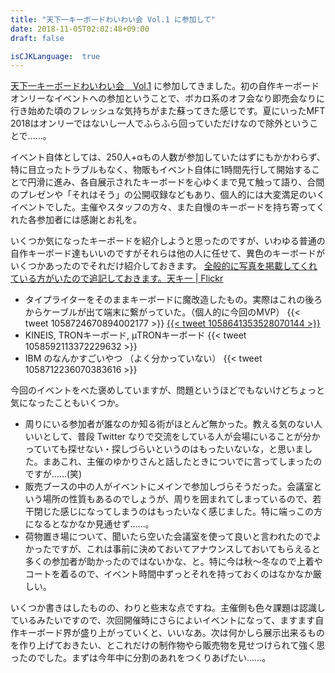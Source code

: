```yaml
---
title: "天下一キーボードわいわい会 Vol.1 に参加して"
date: 2018-11-05T02:02:48+09:00
draft: false

isCJKLanguage:  true
---
```


[天下一キーボードわいわい会　Vol.1](https://connpass.com/event/104755/) に参加してきました。初の自作キーボードオンリーなイベントへの参加ということで、ボカロ系のオフ会なり即売会なりに行き始めた頃のフレッシュな気持ちがまた蘇ってきた感じです。夏にいったMFT 2018はオンリーではないし一人でふらふら回っていただけなので除外ということで……。

イベント自体としては、250人+αもの人数が参加していたはずにもかかわらず、特に目立ったトラブルもなく、物販もイベント自体に1時間先行して開始することで円滑に進み、各自展示されたキーボードを心ゆくまで見て触って語り、合間のプレゼンや「それはそう」の公開収録などもあり、個人的には大変満足のいくイベントでした。主催やスタッフの方々、また自慢のキーボードを持ち寄ってくれた各参加者には感謝とお礼を。

いくつか気になったキーボードを紹介しようと思ったのですが、いわゆる普通の自作キーボード達もいいのですがそれらは他の人に任せて、異色のキーボードがいくつかあったのでそれだけ紹介しておきます。
<ins date="2018-11-05T22:00:00+09:00">全般的に写真を掲載してくれている方がいたので追記しておきます。[天キ一 | Flickr](https://www.flickr.com/photos/164140344@N07/sets/72157673069834827/)</ins>

- タイプライターをそのままキーボードに魔改造したもの。実際はこれの後ろからケーブルが出て端末に繋がっていた。（個人的に今回のMVP）
{{< tweet 1058724670894002177 >}}
<ins datetime="2018-11-05T22:00:00+09:00">{{< tweet 1058641353528070144 >}}</ins>
- KINEIS, TRONキーボード, μTRONキーボード
{{< tweet 1058592113372229632 >}}
- IBM のなんかすごいやつ （よく分かっていない）
{{< tweet 1058712236070383616 >}}

今回のイベントをべた褒めしていますが、問題というほどでもないけどちょっと気になったこともいくつか。

- 周りにいる参加者が誰なのか知る術がほとんど無かった。教える気のない人いいとして、普段 Twitter なりで交流をしている人が会場にいることが分かっていても探せない・探しづらいというのはもったいないな，と思いました。まあこれ、主催のゆかりさんと話したときについでに言ってしまったのですが……(笑)
- 販売ブースの中の人がイベントにメインで参加しづらそうだった。会議室という場所の性質もあるのでしょうが、周りを囲まれてしまっているので、若干閉じた感じになってしまうのはもったいなく感じました。特に端っこの方になるとなかなか見通せず……。
- 荷物置き場について、聞いたら空いた会議室を使って良いと言われたのでよかったですが、これは事前に決めておいてアナウンスしておいてもらえると多くの参加者が助かったのではないかな、と。特に今は秋〜冬なので上着やコートを着るので、イベント時間中ずっとそれを持っておくのはなかなか厳しい。

いくつか書きはしたものの、わりと些末な点ですね。主催側も色々課題は認識しているみたいですので、次回開催時にさらによいイベントになって、ますます自作キーボード界が盛り上がっていくと、いいなあ。次は何かしら展示出来るものを作り上げておきたい、とこれだけの制作物やら販売物を見せつけられて強く思ったのでした。まずは今年中に分割のあれをつくりあげたい……。
